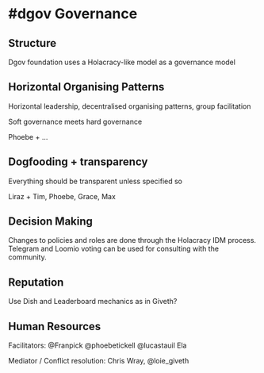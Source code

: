 # \#dgov Governance

## Structure

Dgov foundation uses a Holacracy-like model as a governance model



## Horizontal Organising Patterns

Horizontal leadership, decentralised organising patterns, group facilitation

Soft governance meets hard governance

Phoebe + ...

## Dogfooding + transparency

Everything should be transparent unless specified so

Liraz + Tim, Phoebe, Grace, Max

## Decision Making

Changes to policies and roles are done through the Holacracy IDM process. Telegram and Loomio voting can be used for consulting with the community.

## Reputation

Use Dish and Leaderboard mechanics as in Giveth?

## Human Resources

Facilitators: @Franpick @phoebetickell @lucastauil Ela

Mediator / Conflict resolution: Chris Wray, @loie\_giveth

